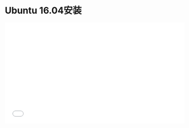 # Ubuntu 16.04安装

<iframe width="560" height="315" src="//player.youku.com/v_show/id_XMTU1MTU4OTQyMA==.html?from=y1.3-tech-index3-232-10183.89969-89963.7-1" frameborder=0 allowfullscreen></iframe>